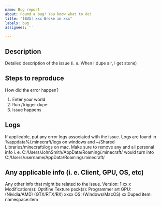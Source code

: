 ```yaml
---
name: Bug report
about: Found a bug? You know what to do!
title: "[BUG] xxx Broke in xxx"
labels: bug
assignees: ''

---
```


## Description
Detailed description of the issue (i. e. When I dupe air, I get stone)

## Steps to reproduce
How did the error happen?
1. Enter your world
2. Run /trigger dupe
3. Issue happens

## Logs
If applicable, put any error logs associated with the issue. Logs are found in %appdata%/.minecraft/logs on windows and ~/Shared Libraries/minecraft/logs on mac. Make sure to remove any and all personal info i. e. C:/Users/JohnSmith/AppData/Roaming/.minecraft/ would turn into C:/Users/username/AppData/Roaming/.minecraft/ 

## Any applicable info (i. e. Client, GPU, OS, etc)
Any other info that might be related to the issue. 
Version: 1.xx.x
Modification(s): Optifine
Texture pack(s): Programmer art
GPU: (Nividia/AMD) (GTX/RTX/RX) xxxx
OS: (Windows/MacOS) xx
Duped item: namespace:item
